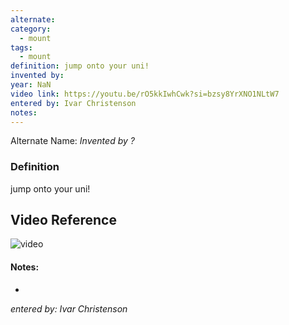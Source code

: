 ```yaml
---
alternate: 
category:
  - mount
tags:
  - mount
definition: jump onto your uni!
invented by: 
year: NaN
video link: https://youtu.be/rO5kkIwhCwk?si=bzsy8YrXNO1NLtW7
entered by: Ivar Christenson
notes: 
---
```

Alternate Name: 
*Invented by ?*

### Definition
jump onto your uni!

## Video Reference
![video](https://youtu.be/rO5kkIwhCwk?si=bzsy8YrXNO1NLtW7)

#### Notes:
- 
*entered by: Ivar Christenson*
